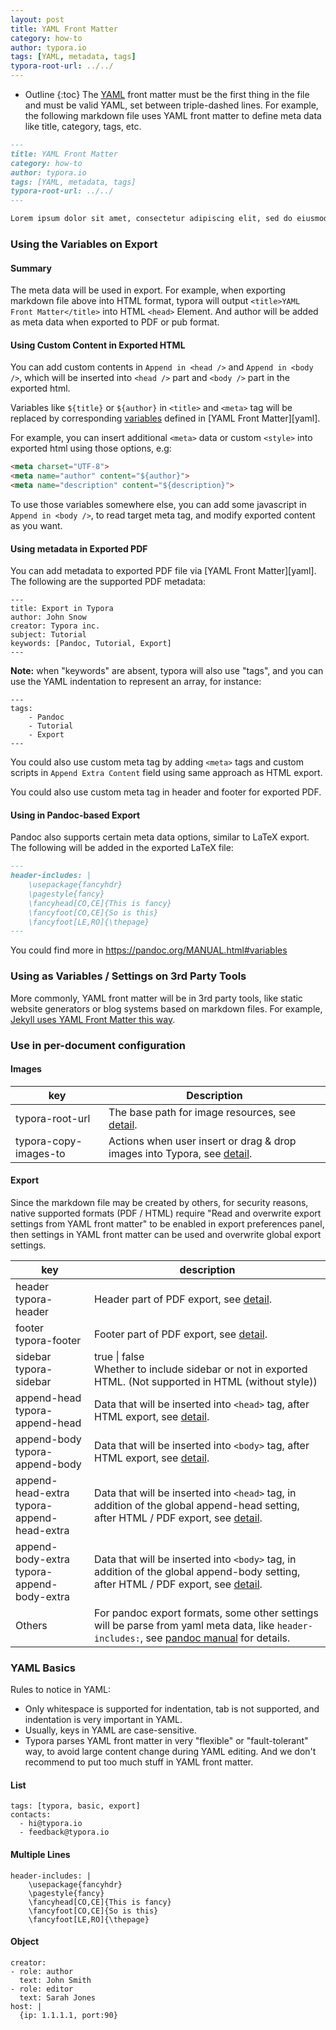 ```yaml
---
layout: post
title: YAML Front Matter
category: how-to
author: typora.io
tags: [YAML, metadata, tags]
typora-root-url: ../../
---
```


* Outline
{:toc}
The [YAML](https://yaml.org/) front matter must be the first thing in the file and must be valid YAML, set between triple-dashed lines. For example, the following markdown file uses YAML front matter to define meta data like title, category, tags, etc.

```markdown
---
title: YAML Front Matter
category: how-to
author: typora.io
tags: [YAML, metadata, tags]
typora-root-url: ../../
---

Lorem ipsum dolor sit amet, consectetur adipiscing elit, sed do eiusmod tempor incididunt ut labore et dolore magna aliqua. Ut enim ad minim veniam, quis nostrud exercitation ullamco laboris nisi ut aliquip ex ea commodo consequat. Duis aute irure dolor in reprehenderit in voluptate velit esse cillum dolore eu fugiat nulla pariatur. Excepteur sint occaecat cupidatat non proident, sunt in culpa qui officia deserunt mollit anim id est laborum.
```

### Using the Variables on Export

#### Summary

The meta data will be used in export. For example, when exporting markdown file above into HTML format, typora will output `<title>YAML Front Matter</title>` into HTML `<head>` Element. And author will be added as meta data when exported to PDF or pub format.

#### Using Custom Content in Exported HTML

You can add custom contents in `Append in <head />` and `Append in <body />`, which will be inserted into `<head />` part and `<body />` part in the exported html.

Variables like `${title}` or `${author}` in `<title>` and `<meta>` tag will be replaced by corresponding [variables](#variables) defined in [YAML Front Matter][yaml].

For example, you can insert additional `<meta>` data or custom `<style>` into exported html using those options, e.g:
```html
<meta charset="UTF-8">
<meta name="author" content="${author}">
<meta name="description" content="${description}">
```

To use those variables somewhere else, you can add some javascript in `Append in <body />`, to read target meta tag, and modify exported content as you want.

#### Using metadata in Exported PDF

You can add metadata to exported PDF file via [YAML Front Matter][yaml]. The following are the supported PDF metadata:

```gfm
---
title: Export in Typora
author: John Snow
creator: Typora inc.
subject: Tutorial
keywords: [Pandoc, Tutorial, Export]
---
```

**Note:** when "keywords" are absent, typora will also use "tags", and you can use the YAML indentation to represent an array, for instance:

```gfm
---
tags:
    - Pandoc
    - Tutorial
    - Export
---
```

You could also use custom meta tag by adding `<meta>` tags and custom scripts in `Append Extra Content` field using same approach as HTML export.

You could also use custom meta tag in header and footer for exported PDF.

#### Using in Pandoc-based Export

Pandoc also supports certain meta data options, similar to LaTeX export. The following will be added in the exported LaTeX file:

```markdown
---
header-includes: |
    \usepackage{fancyhdr}
    \pagestyle{fancy}
    \fancyhead[CO,CE]{This is fancy}
    \fancyfoot[CO,CE]{So is this}
    \fancyfoot[LE,RO]{\thepage}
---
```

You could find more in <https://pandoc.org/MANUAL.html#variables>

### Using as Variables / Settings on 3rd Party Tools

More commonly, YAML front matter will be in 3rd party tools, like static website generators or blog systems based on markdown files. For example, [Jekyll uses YAML Front Matter this way](https://jekyllrb.com/docs/front-matter/).
### Use in per-document configuration

#### Images

| key                   | Description                                                  |
| --------------------- | ------------------------------------------------------------ |
| typora-root-url       | The base path for image resources, see [detail](https://support.typora.io/Images/). |
| typora-copy-images-to | Actions when user insert or drag & drop images into Typora, see [detail](https://support.typora.io/Images/). |

#### Export

Since the markdown file may be created by others, for security reasons, native supported formats (PDF / HTML) require "Read and overwrite export settings from YAML front matter" to be enabled in export preferences panel, then settings in YAML front matter can be used and overwrite global export settings.

| key                                             | description                                                  |
| ----------------------------------------------- | ------------------------------------------------------------ |
| header<br />typora-header                       | Header part of PDF export, see [detail](/Export/#header--footer). |
| footer<br />typora-footer                       | Footer part of PDF export, see [detail](/Export/#header--footer). |
| sidebar<br />typora-sidebar                     | true \| false<br />Whether to include sidebar or not in exported HTML. (Not supported in HTML (without style)) |
| append-head<br />typora-append-head             | Data that will be inserted into `<head>` tag, after HTML export, see [detail](/Export/#append-contents-per-document). |
| append-body<br />typora-append-body             | Data that will be inserted into `<body>` tag, after HTML export, see [detail](/Export/#append-contents-per-document). |
| append-head-extra<br />typora-append-head-extra | Data that will be inserted into `<head>` tag, in addition of the global append-head setting, after HTML / PDF export, see [detail](/Export/#append-contents-per-document). |
| append-body-extra<br />typora-append-body-extra | Data that will be inserted into `<body>` tag, in addition of the global append-body setting, after HTML / PDF export, see [detail](/Export/#append-contents-per-document). |
| Others                                          | For pandoc export formats, some other settings will be parse from yaml meta data, like `header-includes:`, see [pandoc manual](https://pandoc.org/MANUAL.html#variables) for details. |

### YAML Basics

Rules to notice in YAML:
- Only whitespace is supported for indentation, tab is not supported, and indentation is very important in YAML.
- Usually, keys in YAML are case-sensitive.
- Typora parses YAML front matter in very "flexible" or "fault-tolerant" way, to avoid large content change during YAML editing. And we don't recommend to put too much stuff in YAML front matter.

#### List

```
tags: [typora, basic, export]
contacts:
  - hi@typora.io
  - feedback@typora.io
```
#### Multiple Lines

```
header-includes: |
    \usepackage{fancyhdr}
    \pagestyle{fancy}
    \fancyhead[CO,CE]{This is fancy}
    \fancyfoot[CO,CE]{So is this}
    \fancyfoot[LE,RO]{\thepage}
```
#### Object

```
creator:
- role: author
  text: John Smith
- role: editor
  text: Sarah Jones
host: |
  {ip: 1.1.1.1, port:90}
```


